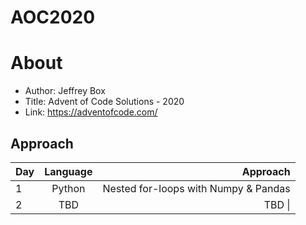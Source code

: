 # AOC2020

# About
* Author: Jeffrey Box
* Title: Advent of Code Solutions - 2020
* Link: https://adventofcode.com/

## Approach
| Day            | Language     | Approach                             |
| :------------- | :----------: | -----------:                         |
| 1              | Python       | Nested for-loops with Numpy & Pandas |
| 2              | TBD          | TBD                                 \|
